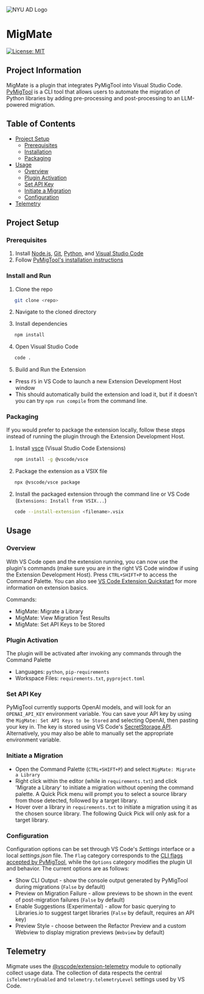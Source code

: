 <div>
  <img src="https://avatars.githubusercontent.com/u/187389012?s=200&v=4" alt="NYU AD Logo">
</div>

# MigMate

[![License: MIT](https://img.shields.io/badge/License-MIT-yellow.svg)](https://opensource.org/licenses/MIT)

## Project Information

MigMate is a plugin that integrates PyMigTool into Visual Studio Code. [PyMigTool](https://github.com/sanadlab/PyMigTool) is a CLI tool that allows users to automate the migration of Python libraries by adding pre-processing and post-processing to an LLM-powered migration.

## Table of Contents

  - [Project Setup](#project-setup)
    - [Prerequisites](#prerequisites)
    - [Installation](#install-and-run)
    - [Packaging](#packaging)
  - [Usage](#usage)
    - [Overview](#overview)
    - [Plugin Activation](#plugin-activation)
    - [Set API Key](#set-api-key)
    - [Initiate a Migration](#initiate-a-migration)
    - [Configuration](#configuration)
  - [Telemetry](#telemetry)

## Project Setup

### Prerequisites

1. Install [Node.js](https://nodejs.org/en/download), [Git](https://git-scm.com/downloads), [Python](https://www.python.org/downloads/), and [Visual Studio Code](https://code.visualstudio.com/download)
2. Follow [PyMigTool's installation instructions](https://github.com/sanadlab/PyMigTool?tab=readme-ov-file#installation)

### Install and Run

1. Clone the repo

```bash
   git clone <repo>
```

2. Navigate to the cloned directory

3. Install dependencies

```bash
   npm install
```

4. Open Visual Studio Code

```bash
   code .
```

5. Build and Run the Extension
  - Press `F5` in VS Code to launch a new Extension Development Host window
  - This should automatically build the extension and load it, but if it doesn't you can try `npm run compile` from the command line.

### Packaging

If you would prefer to package the extension locally, follow these steps instead of running the plugin through the Extension Development Host.

1. Install [vsce](https://github.com/microsoft/vscode-vsce) (Visual Studio Code Extensions)

```bash
   npm install -g @vscode/vsce
```

2. Package the extension as a VSIX file

```bash
   npx @vscode/vsce package
```

2. Install the packaged extension through the command line or VS Code (`Extensions: Install from VSIX...`)

```bash
   code --install-extension <filename>.vsix
```

## Usage

### Overview

With VS Code open and the extension running, you can now use the plugin's commands (make sure you are in the right VS Code window if using the Extension Development Host). Press `CTRL+SHIFT+P` to access the Command Palette. You can also see [VS Code Extension Quickstart](./docs/vsc-extension-quickstart.md) for more information on extension basics.

Commands:
- MigMate: Migrate a Library
- MigMate: View Migration Test Results
- MigMate: Set API Keys to be Stored

### Plugin Activation

The plugin will be activated after invoking any commands through the Command Palette

- Languages: `python`, `pip-requirements`
- Workspace Files: `requirements.txt`, `pyproject.toml`

### Set API Key

PyMigTool currently supports OpenAI models, and will look for an `OPENAI_API_KEY` environment variable. You can save your API key by using the `MigMate: Set API Keys to be Stored` and selecting OpenAI, then pasting your key in. The key is stored using VS Code's [SecretStorage API](https://code.visualstudio.com/api/references/vscode-api#SecretStorage). Alternatively, you may also be able to manually set the appropriate environment variable.

### Initiate a Migration

- Open the Command Palette (`CTRL+SHIFT+P`) and select `MigMate: Migrate a Library`
- Right click within the editor (while in `requirements.txt`) and click 'Migrate a Library' to initiate a migration without opening the command palette. A Quick Pick menu will prompt you to select a source library from those detected, followed by a target library.
- Hover over a library in `requirements.txt` to initiate a migration using it as the chosen source library. The following Quick Pick will only ask for a target library.

### Configuration

Configuration options can be set through VS Code's *Settings* interface or a local *settings.json* file. The `Flag` category corresponds to the [CLI flags accepted by PyMigTool](https://code.visualstudio.com/api/references/vscode-api#SecretStorage), while the `Options` category modifies the plugin UI and behavior. The current options are as follows:

- Show CLI Output - show the console output generated by PyMigTool during migrations (`False` by default)
- Preview on Migration Failure - allow previews to be shown in the event of post-migration failures (`False` by default)
- Enable Suggestions (Experimental) - allow for basic querying to Libraries.io to suggest target libraries (`False` by default, requires an API key)
- Preview Style - choose between the Refactor Preview and a custom Webview to display migration previews (`Webview` by default)

## Telemetry

Migmate uses the [@vscode/extension-telemetry](https://www.npmjs.com/package/@vscode/extension-telemetry) module to optionally collect usage data. The collection of data respects the central `isTelemetryEnabled` and `telemetry.telemetryLevel` settings used by VS Code.
